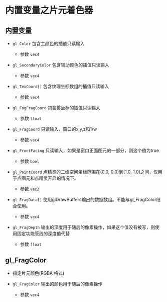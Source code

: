 # 内置变量之片元着色器

## 内置变量

+ `gl_Color`    包含主颜色的插值只读输入

  + 参数 `vec4`

+ `gl_SecondaryColor`    包含辅助颜色的插值只读输入

  + 参数 `vec4`

+ `gl_TexCoord[]`    包含纹理坐标数组的插值只读输入

  + 参数 `vec4`

+ `gl_FogFragCoord`    包含雾坐标的插值只读输入

  + 参数 `float`

+ `gl_FragCoord`    只读输入，窗口的x,y,z和1/w

  + 参数 `vec4`

+ `gl_FrontFacing`    只读输入，如果是窗口正面图元的一部分，则这个值为true

  + 参数 `bool`

+ `gl_PointCoord`    点精灵的二维空间坐标范围在(0.0, 0.0)到(1.0, 1.0)之间，仅用于点图元和点精灵开启的情况下。

  + 参数 `vec2`

+ `gl_FragData[]`    使用glDrawBuffers输出的数据数组。不能与gl_FragColor结合使用。

  + 参数 `vec4`



+ `gl_FragDepth`    输出的深度用于随后的像素操作，如果这个值没有被写，则使用固定功能管线的深度值代替

  + 参数 `float`

## gl_FragColor

+ 指定片元颜色(RGBA 格式)

+ `gl_FragColor`    输出的颜色用于随后的像素操作

  + 参数 `vec4`
